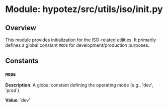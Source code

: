 # Module: hypotez/src/utils/iso/__init__.py

## Overview

This module provides initialization for the ISO-related utilities.  It primarily defines a global constant `MODE` for development/production purposes.


## Constants

### `MODE`

**Description**: A global constant defining the operating mode (e.g., 'dev', 'prod').

**Value**: 'dev'